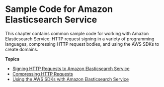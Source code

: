 # Sample Code for Amazon Elasticsearch Service<a name="es-samplecode"></a>

This chapter contains common sample code for working with Amazon Elasticsearch Service: HTTP request signing in a variety of programming languages, compressing HTTP request bodies, and using the AWS SDKs to create domains\.

**Topics**
+ [Signing HTTP Requests to Amazon Elasticsearch Service](es-request-signing.md)
+ [Compressing HTTP Requests](gzip.md)
+ [Using the AWS SDKs with Amazon Elasticsearch Service](es-configuration-samples.md)